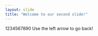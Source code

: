 ```yaml
---
layout: slide
title: "Welcome to our second slide!"
---
```

1234567890
Use the left arrow to go back!
